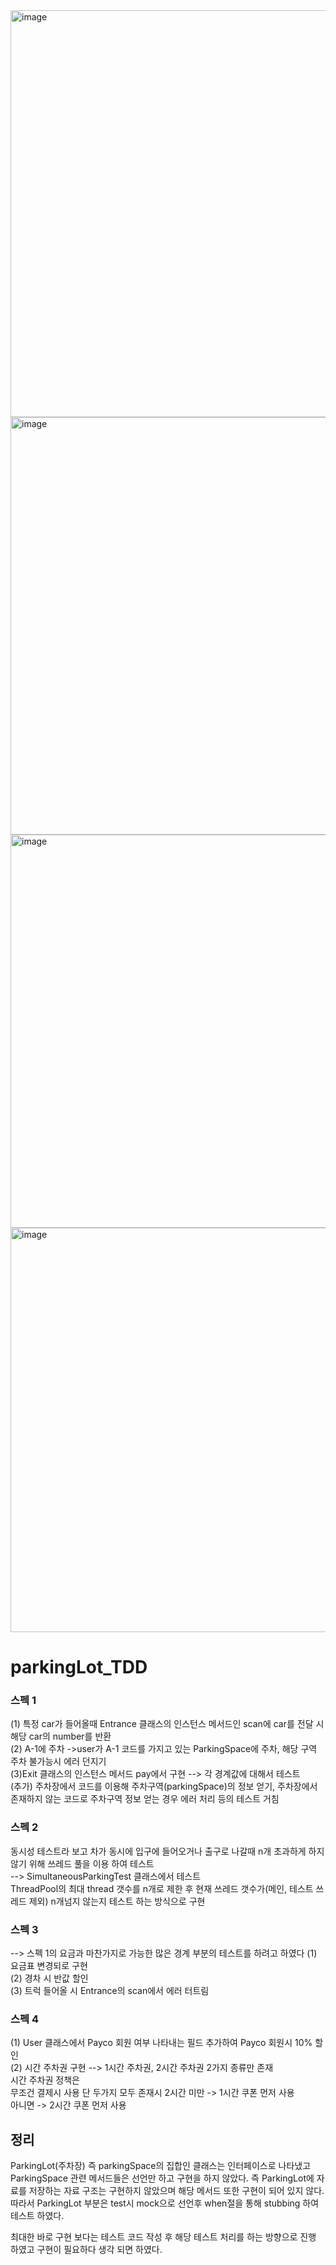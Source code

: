 <img width="651" alt="image" src="https://user-images.githubusercontent.com/90208100/162629543-4c044dde-d022-4111-8ca0-fd7e3e0a0c17.png">
<img width="668" alt="image" src="https://user-images.githubusercontent.com/90208100/162629556-e464cb38-8d22-42f7-9cc4-22d5930863e0.png">
<img width="629" alt="image" src="https://user-images.githubusercontent.com/90208100/162629562-3b279dc3-8ca1-4bb5-8f11-c6d0f4012efe.png">
<img width="647" alt="image" src="https://user-images.githubusercontent.com/90208100/162629568-df5bdbc6-1a27-4f59-b4b5-b96eea99bd0b.png">

# parkingLot_TDD
### 스펙 1
(1) 특정 car가 들어올때 Entrance 클래스의 인스턴스 메서드인 scan에 car를 전달 시 해당 car의 number를 반환<br>
(2) A-1에 주차 ->user가 A-1 코드를 가지고 있는 ParkingSpace에 주차, 해당 구역 주차 불가능시 에러 던지기<br>
(3)Exit 클래스의 인스턴스 메서드 pay에서 구현 --> 각 경계값에 대해서 테스트 <br>
(추가) 주차장에서 코드를 이용해 주차구역(parkingSpace)의 정보 얻기, 주차장에서 존재하지 않는 코드로 주차구역 정보 얻는 경우 에러 처리 등의 테스트 거침
<br>

### 스펙 2
동시성 테스트라 보고 차가 동시에 입구에 들어오거나 출구로 나갈때 n개 초과하게 하지 않기 위해 쓰레드 풀을 이용 하여 테스트<br>
--> SimultaneousParkingTest 클래스에서 테스트 <br>
ThreadPool의 최대 thread 갯수를 n개로 제한 후 현재 쓰레드 갯수가(메인, 테스트 쓰레드 제외) n개넘지 않는지 테스트 하는 방식으로 구현
<br>

### 스펙 3
--> 스펙 1의 요금과 마찬가지로 가능한 많은 경계 부분의 테스트를 하려고 하였다
(1) 요금표 변경되로 구현<br>
(2) 경차 시 반값 할인 <br>
(3) 트럭 들어올 시 Entrance의 scan에서 에러 터트림<br>

### 스펙 4
(1) User 클래스에서 Payco 회원 여부 나타내는 필드 추가하여 Payco 회원시 10% 할인<br>
(2) 시간 주차권 구현 --> 1시간 주차권, 2시간 주차권 2가지 종류만 존재 <br>
시간 주차권 정책은 <br> 
무조건 결제시 사용 단 두가지 모두 존재시 2시간 미만 -> 1시간 쿠폰 먼저 사용 <br>
아니면 -> 2시간 쿠폰 먼저 사용
     
## 정리
ParkingLot(주차장) 즉 parkingSpace의 집합인 클래스는 인터페이스로 나타냈고 ParkingSpace 관련 메서드들은 선언만 하고 구현을 하지 않았다.
즉 ParkingLot에 자료를 저장하는 자료 구조는 구현하지 않았으며 해당 메서드 또한 구현이 되어 있지 않다. <br>
따라서 ParkingLot 부분은 test시 mock으로 선언후 when절을 통해 stubbing 하여 테스트 하였다. <br>

최대한 바로 구현 보다는 테스트 코드 작성 후 해당 테스트 처리를 하는 방향으로 진행 하였고 구현이 필요하다 생각 되면 하였다. <br>
